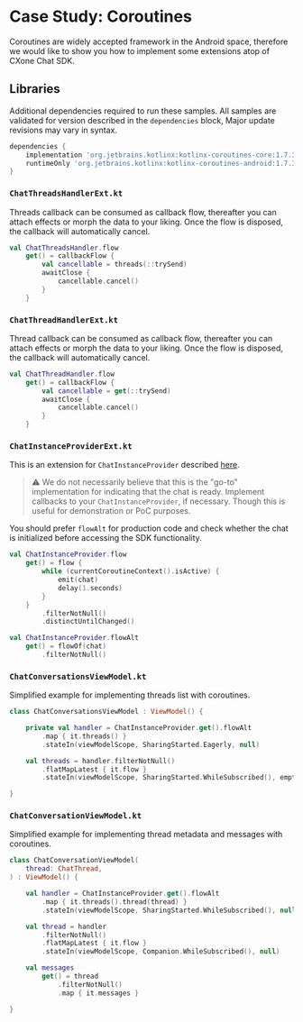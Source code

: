 # Case Study: Coroutines

Coroutines are widely accepted framework in the Android space, therefore we would like to show you
how to implement some extensions atop of CXone Chat SDK.

## Libraries

Additional dependencies required to run these samples. All samples are validated for version
described in the `dependencies` block, Major update revisions may vary in syntax.

```groovy
dependencies {
    implementation 'org.jetbrains.kotlinx:kotlinx-coroutines-core:1.7.3'
    runtimeOnly 'org.jetbrains.kotlinx:kotlinx-coroutines-android:1.7.3'
}
```

### `ChatThreadsHandlerExt.kt`

Threads callback can be consumed as callback flow, thereafter you can attach effects or morph the
data to your liking. Once the flow is disposed, the callback will automatically cancel.

```kotlin
val ChatThreadsHandler.flow
    get() = callbackFlow {
        val cancellable = threads(::trySend)
        awaitClose {
            cancellable.cancel()
        }
    }
```

### `ChatThreadHandlerExt.kt`

Thread callback can be consumed as callback flow, thereafter you can attach effects or morph the
data to your liking. Once the flow is disposed, the callback will automatically cancel.

```kotlin
val ChatThreadHandler.flow
    get() = callbackFlow {
        val cancellable = get(::trySend)
        awaitClose {
            cancellable.cancel()
        }
    }
```

### `ChatInstanceProviderExt.kt`

This is an extension for `ChatInstanceProvider` described [here][cs-instance-holder].

> ⚠️ We do not necessarily believe that this is the "go-to" implementation for indicating that the
> chat is ready. Implement callbacks to your `ChatInstanceProvider`, if necessary. Though this is
> useful for demonstration or PoC purposes.

You should prefer `flowAlt` for production code and check whether the chat is initialized before
accessing the SDK functionality.

```kotlin
val ChatInstanceProvider.flow
    get() = flow {
        while (currentCoroutineContext().isActive) {
            emit(chat)
            delay(1.seconds)
        }
    }
        .filterNotNull()
        .distinctUntilChanged()

val ChatInstanceProvider.flowAlt
    get() = flowOf(chat)
        .filterNotNull()
```

### `ChatConversationsViewModel.kt`

Simplified example for implementing threads list with coroutines.

```kotlin
class ChatConversationsViewModel : ViewModel() {

    private val handler = ChatInstanceProvider.get().flowAlt
        .map { it.threads() }
        .stateIn(viewModelScope, SharingStarted.Eagerly, null)

    val threads = handler.filterNotNull()
        .flatMapLatest { it.flow }
        .stateIn(viewModelScope, SharingStarted.WhileSubscribed(), emptyList())

}
```

### `ChatConversationViewModel.kt`

Simplified example for implementing thread metadata and messages with coroutines.

```kotlin
class ChatConversationViewModel(
    thread: ChatThread,
) : ViewModel() {

    val handler = ChatInstanceProvider.get().flowAlt
        .map { it.threads().thread(thread) }
        .stateIn(viewModelScope, SharingStarted.WhileSubscribed(), null)

    val thread = handler
        .filterNotNull()
        .flatMapLatest { it.flow }
        .stateIn(viewModelScope, Companion.WhileSubscribed(), null)

    val messages
        get() = thread
            .filterNotNull()
            .map { it.messages }

}
```

[cs-instance-holder]: cs-instance-holder.md
